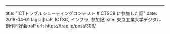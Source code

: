 ---
title: "ICTトラブルシューティングコンテスト #ICTSC9 に参加した話"
date: 2018-04-01
tags: [traP, ICTSC, インフラ, 参加記]
site: 東京工業大学デジタル創作同好会traP
url: https://trap.jp/post/306/
